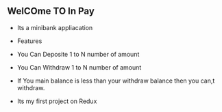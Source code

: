 ## WelCOme TO In Pay

- Its a minibank appliacation

- Features
 - You Can Deposite 1 to N number of amount
 - You Can Withdraw 1 to N number of amount
 - If You main balance is less than your withdraw balance then you can,t withdraw.

- Its my first project on Redux
